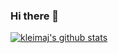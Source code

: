 ### Hi there 👋

[![kleimaj's github stats](https://github-readme-stats.vercel.app/api?username=kleimaj&show_icons=true&bg_color=91ccec&title_color=000000&icon_color=37cf83)](https://github.com/anuraghazra/github-readme-stats)

<!--
**kleimaj/kleimaj** is a ✨ _special_ ✨ repository because its `README.md` (this file) appears on your GitHub profile.

Here are some ideas to get you started:

- 🔭 I’m currently working on ...
- 🌱 I’m currently learning ...
- 👯 I’m looking to collaborate on ...
- 🤔 I’m looking for help with ...
- 💬 Ask me about ...
- 📫 How to reach me: ...
- 😄 Pronouns: ...
- ⚡ Fun fact: ...
-->
